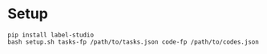 # Setup


```
pip install label-studio
bash setup.sh tasks-fp /path/to/tasks.json code-fp /path/to/codes.json
```




